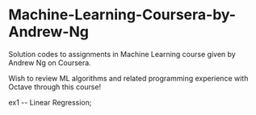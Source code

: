 # Machine-Learning-Coursera-by-Andrew-Ng
Solution codes to assignments in Machine Learning course given by Andrew Ng on Coursera.

Wish to review ML algorithms and related programming experience with Octave through this course!

ex1 -- Linear Regression;
